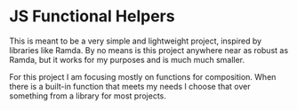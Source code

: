 # JS Functional Helpers

This is meant to be a very simple and lightweight project, inspired by
libraries like Ramda. By no means is this project anywhere near as robust as
Ramda, but it works for my purposes and is much much smaller.

For this project I am focusing mostly on functions for composition. When there
is a built-in function that meets my needs I choose that over something from a
library for most projects.
